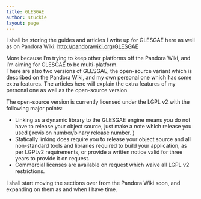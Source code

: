 ```yaml
---
title: GLESGAE
author: stuckie
layout: page
---
```

I shall be storing the guides and articles I write up for GLESGAE here as well as on Pandora Wiki: http://pandorawiki.org/GLESGAE

More because I&#8217;m trying to keep other platforms off the Pandora Wiki, and I&#8217;m aiming for GLESGAE to be multi-platform.  
There are also two versions of GLESGAE, the open-source variant which is described on the Pandora Wiki, and my own personal one which has some extra features. The articles here will explain the extra features of my personal one as well as the open-source version.

The open-source version is currently licensed under the LGPL v2 with the following major points:

  * Linking as a dynamic library to the GLESGAE engine means you do not have to release your object source, just make a note which release you used ( revision number/binary release number. )
  * Statically linking does require you to release your object source and all non-standard tools and libraries required to build your application, as per LGPLv2 requirements, or provide a written notice valid for three years to provide it on request.
  * Commercial licenses are available on request which waive all LGPL v2 restrictions.

<div>
  I shall start moving the sections over from the Pandora Wiki soon, and expanding on them as and when I have time.
</div>